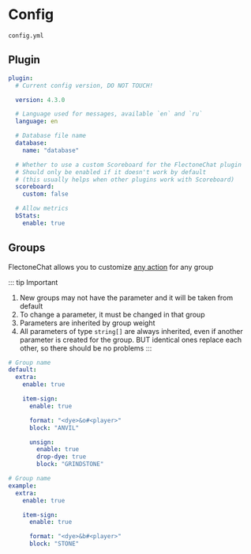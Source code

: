 # Config
`config.yml`

## Plugin

```yaml
plugin:
  # Current config version, DO NOT TOUCH!

  version: 4.3.0

  # Language used for messages, available `en` and `ru`
  language: en

  # Database file name
  database:
    name: "database"

  # Whether to use a custom Scoreboard for the FlectoneChat plugin
  # Should only be enabled if it doesn't work by default
  # (this usually helps when other plugins work with Scoreboard)
  scoreboard:
    custom: false

  # Allow metrics
  bStats:
    enable: true
```

## Groups
FlectoneChat allows you to customize [any action](../groupModules/extra/) for any group

::: tip Important
1. New groups may not have the parameter and it will be taken from default
2. To change a parameter, it must be changed in that group
3. Parameters are inherited by group weight
4. All parameters of type `string[]` are always inherited, even if another parameter is created for the group. BUT identical ones replace each other, so there should be no problems
:::

```yaml
# Group name
default:
  extra:
    enable: true

    item-sign:
      enable: true

      format: "<dye>&o#<player>"
      block: "ANVIL"

      unsign:
        enable: true
        drop-dye: true
        block: "GRINDSTONE"

# Group name
example:
  extra:
    enable: true

    item-sign:
      enable: true

      format: "<dye>&b#<player>"
      block: "STONE"
```
